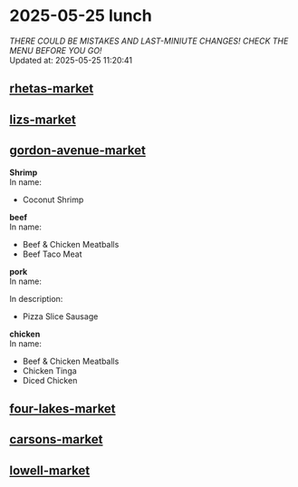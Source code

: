 # 2025-05-25 lunch  
*THERE COULD BE MISTAKES AND LAST-MINIUTE CHANGES! CHECK THE MENU BEFORE YOU GO!*  
Updated at: 2025-05-25 11:20:41  
## [rhetas-market](https://wisc-housingdining.nutrislice.com/menu/rhetas-market/lunch/2025-05-25)  
## [lizs-market](https://wisc-housingdining.nutrislice.com/menu/lizs-market/lunch/2025-05-25)  
## [gordon-avenue-market](https://wisc-housingdining.nutrislice.com/menu/gordon-avenue-market/lunch/2025-05-25)  
**Shrimp**  
In name:   
 - Coconut Shrimp  
  
**beef**  
In name:   
 - Beef & Chicken Meatballs  
 - Beef Taco Meat  
  
**pork**  
In name:   
  
In description:   
 - Pizza Slice Sausage  
  
**chicken**  
In name:   
 - Beef & Chicken Meatballs  
 - Chicken Tinga  
 - Diced Chicken  
  
## [four-lakes-market](https://wisc-housingdining.nutrislice.com/menu/four-lakes-market/lunch/2025-05-25)  
## [carsons-market](https://wisc-housingdining.nutrislice.com/menu/carsons-market/lunch/2025-05-25)  
## [lowell-market](https://wisc-housingdining.nutrislice.com/menu/lowell-market/lunch/2025-05-25)  
  
